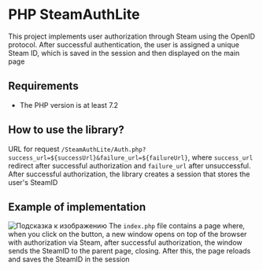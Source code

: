 # PHP SteamAuthLite
This project implements user authorization through Steam using the OpenID protocol. After successful authentication, the user is assigned a unique Steam ID, which is saved in the session and then displayed on the main page

## Requirements
- The PHP version is at least 7.2

## How to use the library?
URL for request `/SteamAuthLite/Auth.php?success_url=${successUrl}&failure_url=${failureUrl}`, where `success_url` redirect after successful authorization and `failure_url` after unsuccessful. After successful authorization, the library creates a session that stores the user's SteamID

## Example of implementation
![Подсказка к изображению](https://i.imgur.com/P86S3XP.jpeg)
The `index.php` file contains a page where, when you click on the button, a new window opens on top of the browser with authorization via Steam, after successful authorization, the window sends the SteamID to the parent page, closing. After this, the page reloads and saves the SteamID in the session
